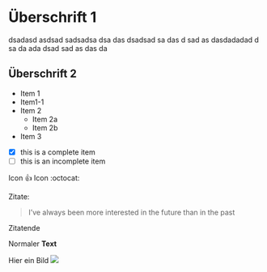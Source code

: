 
# Überschrift 1

dsadasd asdsad sadsadsa dsa das dsadsad sa das d sad as dasdadadad d sa da
ada dsad sad as das da

## Überschrift 2
* Item 1
* Item1-1
* Item 2
  * Item 2a
  * Item 2b
* Item 3

- [x] this is a complete item
- [ ] this is an incomplete item

Icon :+1: 
Icon :octocat:

Zitate:
> I’ve always been more interested in the future than in the past 

Zitatende

Normaler __Text__

Hier ein Bild
<img src="https://upload.wikimedia.org/wikipedia/commons/c/c1/Sybilla_Ma%C5%82gorzata_Piast%C3%B3wna.jpg"/>

